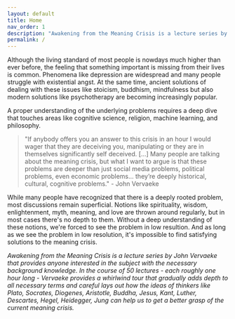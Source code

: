 ```yaml
---
layout: default
title: Home
nav_order: 1
description: "Awakening from the Meaning Crisis is a lecture series by John Vaervaeke"
permalink: /
---
```


Although the living standard of most people is nowdays much higher than ever before, the feeling that something important is missing from their lives is common. Phenomena like depression are widespread and many people struggle with existential angst. At the same time, ancient solutions of dealing with these issues like stoicism, buddhism, mindfulness but also modern solutions like psychotherapy are becoming increasingly popular. 

A proper understanding of the underlying problems requires a deep dive that touches areas like cognitive science, religion, machine learning, and philosophy.

>"If anybody offers you an answer to this crisis in an hour I would wager that they are deceiving you, manipulating or they are in themselves significantly self deceived. [...] Many people are talking about the meaning crisis, but what I want to argue is that these problems are deeper than just social media problems, political problems, even economic problems… they’re deeply historical, cultural, cognitive problems." - John Vervaeke

While many people have recognized that there is a deeply rooted problem, most discussions remain superficial. Notions like spirituality, wisdom, enlightenment, myth, meaning, and love are thrown around regularly, but in most cases there's no depth to them. Without a deep understanding of these notions, we're forced to see the problem in low resultion. And as long as we see the problem in low resolution, it's impossible to find satisfying solutions to the meaning crisis.

*Awakening from the Meaning Crisis is a lecture series by John Vervaeke that provides anyone interested in the subject with the necessary background knowledge. In the course of 50 lectures - each roughly one hour long - Vervaeke provides a whirlwind tour that gradually adds depth to all necessary terms and careful lays out how the ideas of thinkers like Plato, Socrates, Diogenes, Aristotle, Buddha, Jesus, Kant, Luther, Descartes, Hegel, Heidegger, Jung can help us to get a better grasp of the current meaning crisis.*

